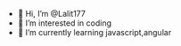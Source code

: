 - 👋 Hi, I’m @Lalit177
- 👀 I’m interested in coding
- 🌱 I’m currently learning javascript,angular

<!---
Lalit177/Lalit177 is a ✨ special ✨ repository because its `README.md` (this file) appears on your GitHub profile.
You can click the Preview link to take a look at your changes.
--->
